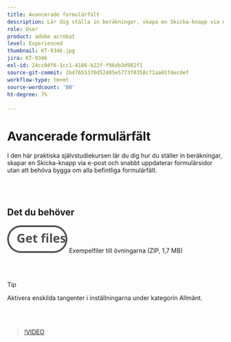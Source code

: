 ```yaml
---
title: Avancerade formulärfält
description: Lär dig ställa in beräkningar, skapa en Skicka-knapp via e-post och snabbt uppdatera formulärsidor utan att behöva bygga om alla befintliga formulärfält
role: User
product: adobe acrobat
level: Experienced
thumbnail: KT-9346.jpg
jira: KT-9346
exl-id: 24cc04f6-1cc1-4186-b22f-f96db3d982f1
source-git-commit: 2b47655370d52405e5773f0358c71aa65fdecdef
workflow-type: tm+mt
source-wordcount: '80'
ht-degree: 7%

---
```


# Avancerade formulärfält

I den här praktiska självstudiekursen lär du dig hur du ställer in beräkningar, skapar en Skicka-knapp via e-post och snabbt uppdaterar formulärsidor utan att behöva bygga om alla befintliga formulärfält.

<br> 

## Det du behöver

[![Hämta filer](../assets/Getfiles.svg)](../assets/ProjectEstimate.zip)
Exempelfiler till övningarna (ZIP, 1,7 MB)

<br> 

>[!TIP]
>
>Aktivera enskilda tangenter i inställningarna under kategorin Allmänt.

<br> 

>[!VIDEO](https://video.tv.adobe.com/v/340379?quality=12&learn=on&hidetitle=true)
